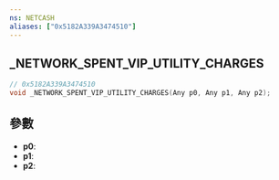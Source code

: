 ```yaml
---
ns: NETCASH
aliases: ["0x5182A339A3474510"]
---
```

## _NETWORK_SPENT_VIP_UTILITY_CHARGES

```c
// 0x5182A339A3474510
void _NETWORK_SPENT_VIP_UTILITY_CHARGES(Any p0, Any p1, Any p2);
```


## 參數
* **p0**: 
* **p1**: 
* **p2**: 

